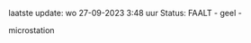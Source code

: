laatste update: 
wo 27-09-2023  3:48   uur 
Status: FAALT - geel - 
<div class="service Y">microstation</div>